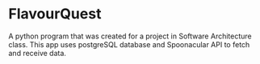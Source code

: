 # FlavourQuest
A python program that was created for a project in Software Architecture class. This app uses postgreSQL database and Spoonacular API to fetch and receive data.
